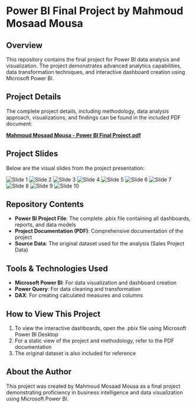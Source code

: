 # Power BI Final Project by Mahmoud Mosaad Mousa

## Overview
This repository contains the final project for Power BI data analysis and visualization. The project demonstrates advanced analytics capabilities, data transformation techniques, and interactive dashboard creation using Microsoft Power BI.

## Project Details
The complete project details, including methodology, data analysis approach, visualizations, and findings can be found in the included PDF document:

**[Mahmoud Mosaad Mousa - Power BI Final Project.pdf](Mahmoud%20Mosaad%20Mousa%20-%20Power%20BI%20Final%20Project.pdf)**

## Project Slides
Below are the visual slides from the project presentation:

![Slide 1](output_images/Mahmoud%20Mosaad%20Mousa%20-%20Power%20BI%20Final%20Project_page-0001.jpg)
![Slide 2](output_images/Mahmoud%20Mosaad%20Mousa%20-%20Power%20BI%20Final%20Project_page-0002.jpg)
![Slide 3](output_images/Mahmoud%20Mosaad%20Mousa%20-%20Power%20BI%20Final%20Project_page-0003.jpg)
![Slide 4](output_images/Mahmoud%20Mosaad%20Mousa%20-%20Power%20BI%20Final%20Project_page-0004.jpg)
![Slide 5](output_images/Mahmoud%20Mosaad%20Mousa%20-%20Power%20BI%20Final%20Project_page-0005.jpg)
![Slide 6](output_images/Mahmoud%20Mosaad%20Mousa%20-%20Power%20BI%20Final%20Project_page-0006.jpg)
![Slide 7](output_images/Mahmoud%20Mosaad%20Mousa%20-%20Power%20BI%20Final%20Project_page-0007.jpg)
![Slide 8](output_images/Mahmoud%20Mosaad%20Mousa%20-%20Power%20BI%20Final%20Project_page-0008.jpg)
![Slide 9](output_images/Mahmoud%20Mosaad%20Mousa%20-%20Power%20BI%20Final%20Project_page-0009.jpg)
![Slide 10](output_images/Mahmoud%20Mosaad%20Mousa%20-%20Power%20BI%20Final%20Project_page-0010.jpg)

## Repository Contents
- **Power BI Project File**: The complete .pbix file containing all dashboards, reports, and data models
- **Project Documentation (PDF)**: Comprehensive documentation of the project
- **Source Data**: The original dataset used for the analysis (Sales Project Data)

## Tools & Technologies Used
- **Microsoft Power BI**: For data visualization and dashboard creation
- **Power Query**: For data cleaning and transformation
- **DAX**: For creating calculated measures and columns

## How to View This Project
1. To view the interactive dashboards, open the .pbix file using Microsoft Power BI Desktop
2. For a static view of the project and methodology, refer to the PDF documentation
3. The original dataset is also included for reference

## About the Author
This project was created by Mahmoud Mosaad Mousa as a final project demonstrating proficiency in business intelligence and data visualization using Microsoft Power BI.

